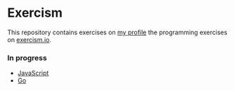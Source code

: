 # Exercism

This repository contains exercises on [my profile](https://exercism.org/profiles/ojcode) the programming exercises on [exercism.io](http://exercism.io).




### In progress
- [JavaScript](http://exercism.io/languages/javascript)
- [Go](http://exercism.io/languages/go)
